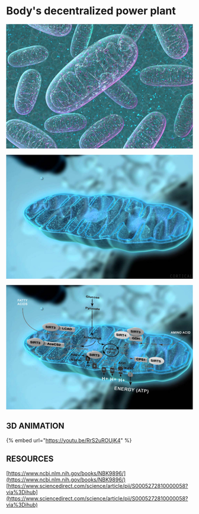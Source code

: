 # Body's decentralized power plant

![](.gitbook/assets/mito1.jpg)

![](.gitbook/assets/mito2.jpg)

![](.gitbook/assets/mito2-copy.jpg)

## 3D ANIMATION

{% embed url="https://youtu.be/RrS2uROUjK4" %}

## RESOURCES

[https://www.ncbi.nlm.nih.gov/books/NBK9896/](https://www.ncbi.nlm.nih.gov/books/NBK9896/)  
[https://www.sciencedirect.com/science/article/pii/S0005272810000058?via%3Dihub](https://www.sciencedirect.com/science/article/pii/S0005272810000058?via%3Dihub)  


